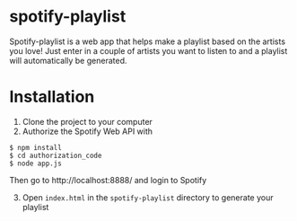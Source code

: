 # spotify-playlist
Spotify-playlist is a web app that helps make a playlist based on the artists you love! Just enter in a couple of artists you want to listen to and a playlist will automatically be generated.
# Installation
1. Clone the project to your computer
2. Authorize the Spotify Web API with
```
$ npm install
$ cd authorization_code
$ node app.js
```
Then go to http://localhost:8888/ and login to Spotify

3. Open `index.html` in the `spotify-playlist` directory to generate your playlist

